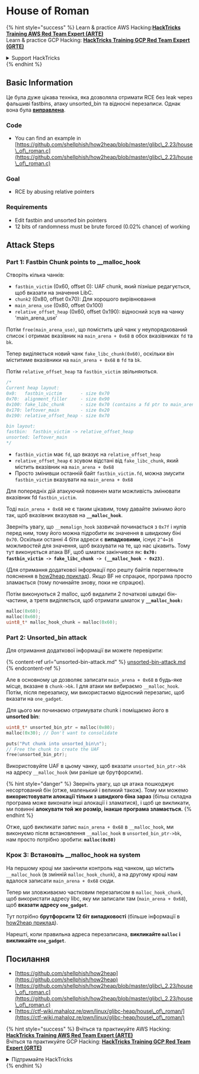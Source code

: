 # House of Roman

{% hint style="success" %}
Learn & practice AWS Hacking:<img src="/.gitbook/assets/arte.png" alt="" data-size="line">[**HackTricks Training AWS Red Team Expert (ARTE)**](https://training.hacktricks.xyz/courses/arte)<img src="/.gitbook/assets/arte.png" alt="" data-size="line">\
Learn & practice GCP Hacking: <img src="/.gitbook/assets/grte.png" alt="" data-size="line">[**HackTricks Training GCP Red Team Expert (GRTE)**<img src="/.gitbook/assets/grte.png" alt="" data-size="line">](https://training.hacktricks.xyz/courses/grte)

<details>

<summary>Support HackTricks</summary>

* Check the [**subscription plans**](https://github.com/sponsors/carlospolop)!
* **Join the** 💬 [**Discord group**](https://discord.gg/hRep4RUj7f) or the [**telegram group**](https://t.me/peass) or **follow** us on **Twitter** 🐦 [**@hacktricks\_live**](https://twitter.com/hacktricks\_live)**.**
* **Share hacking tricks by submitting PRs to the** [**HackTricks**](https://github.com/carlospolop/hacktricks) and [**HackTricks Cloud**](https://github.com/carlospolop/hacktricks-cloud) github repos.

</details>
{% endhint %}

## Basic Information

Це була дуже цікава техніка, яка дозволяла отримати RCE без leak через фальшиві fastbins, атаку unsorted_bin та відносні перезаписи. Однак вона була [**виправлена**](https://sourceware.org/git/?p=glibc.git;a=commitdiff;h=b90ddd08f6dd688e651df9ee89ca3a69ff88cd0c).

### Code

* You can find an example in [https://github.com/shellphish/how2heap/blob/master/glibc\_2.23/house\_of\_roman.c](https://github.com/shellphish/how2heap/blob/master/glibc\_2.23/house\_of\_roman.c)

### Goal

* RCE by abusing relative pointers

### Requirements

* Edit fastbin and unsorted bin pointers
* 12 bits of randomness must be brute forced (0.02% chance) of working

## Attack Steps

### Part 1: Fastbin Chunk points to \_\_malloc\_hook

Створіть кілька чанків:

* `fastbin_victim` (0x60, offset 0): UAF chunk, який пізніше редагується, щоб вказати на значення LibC.
* `chunk2` (0x80, offset 0x70): Для хорошого вирівнювання
* `main_arena_use` (0x80, offset 0x100)
* `relative_offset_heap` (0x60, offset 0x190): відносний зсув на чанку 'main_arena_use'

Потім `free(main_arena_use)`, що помістить цей чанк у неупорядкований список і отримає вказівник на `main_arena + 0x68` в обох вказівниках `fd` та `bk`.

Тепер виділяється новий чанк `fake_libc_chunk(0x60)`, оскільки він міститиме вказівники на `main_arena + 0x68` в `fd` та `bk`.

Потім `relative_offset_heap` та `fastbin_victim` звільняються.
```c
/*
Current heap layout:
0x0:   fastbin_victim       - size 0x70
0x70:  alignment_filler     - size 0x90
0x100: fake_libc_chunk      - size 0x70 (contains a fd ptr to main_arena + 0x68)
0x170: leftover_main        - size 0x20
0x190: relative_offset_heap - size 0x70

bin layout:
fastbin:  fastbin_victim -> relative_offset_heap
unsorted: leftover_main
*/
```
* &#x20;`fastbin_victim` має `fd`, що вказує на `relative_offset_heap`
* &#x20;`relative_offset_heap` є зсувом відстані від `fake_libc_chunk`, який містить вказівник на `main_arena + 0x68`
* Просто змінивши останній байт `fastbin_victim.fd`, можна змусити `fastbin_victim` вказувати на `main_arena + 0x68`

Для попередніх дій атакуючий повинен мати можливість змінювати вказівник fd `fastbin_victim`.

Тоді `main_arena + 0x68` не є таким цікавим, тому давайте змінимо його так, щоб вказівник вказував на **`__malloc_hook`**.

Зверніть увагу, що `__memalign_hook` зазвичай починається з `0x7f` і нулів перед ним, тому його можна підробити як значення в швидкому біні `0x70`. Оскільки останні 4 біти адреси є **випадковими**, існує `2^4=16` можливостей для значення, щоб вказувати на те, що нас цікавить. Тому тут виконується атака BF, щоб шматок закінчився як: **`0x70: fastbin_victim -> fake_libc_chunk -> (__malloc_hook - 0x23)`**.

(Для отримання додаткової інформації про решту байтів перегляньте пояснення в [how2heap](https://github.com/shellphish/how2heap/blob/master/glibc\_2.23/house\_of\_roman.c)[ приклад](https://github.com/shellphish/how2heap/blob/master/glibc\_2.23/house\_of\_roman.c)). Якщо BF не спрацює, програма просто зламається (тому починайте знову, поки не спрацює).

Потім виконуються 2 malloc, щоб видалити 2 початкові швидкі бін-частини, а третя виділяється, щоб отримати шматок у **`__malloc_hook:`**
```c
malloc(0x60);
malloc(0x60);
uint8_t* malloc_hook_chunk = malloc(0x60);
```
### Part 2: Unsorted\_bin attack

Для отримання додаткової інформації ви можете перевірити:

{% content-ref url="unsorted-bin-attack.md" %}
[unsorted-bin-attack.md](unsorted-bin-attack.md)
{% endcontent-ref %}

Але в основному це дозволяє записати `main_arena + 0x68` в будь-яке місце, вказане в `chunk->bk`. І для атаки ми вибираємо `__malloc_hook`. Потім, після перезапису, ми використаємо відносний перезапис, щоб вказати на `one_gadget`.

Для цього ми починаємо отримувати chunk і поміщаємо його в **unsorted bin**:
```c
uint8_t* unsorted_bin_ptr = malloc(0x80);
malloc(0x30); // Don't want to consolidate

puts("Put chunk into unsorted_bin\n");
// Free the chunk to create the UAF
free(unsorted_bin_ptr);
```
Використовуйте UAF в цьому чанку, щоб вказати `unsorted_bin_ptr->bk` на адресу `__malloc_hook` (ми раніше це брутфорсили).

{% hint style="danger" %}
Зверніть увагу, що ця атака пошкоджує несортований бін (отже, маленький і великий також). Тому ми можемо **використовувати алокації тільки з швидкого біна зараз** (більш складна програма може виконати інші алокації і зламатися), і щоб це викликати, ми повинні **алокувати той же розмір, інакше програма зламається.**
{% endhint %}

Отже, щоб викликати запис `main_arena + 0x68` в `__malloc_hook`, ми виконуємо після встановлення `__malloc_hook` в `unsorted_bin_ptr->bk`, нам просто потрібно зробити: **`malloc(0x80)`**

### Крок 3: Встановіть \_\_malloc\_hook на system

На першому кроці ми закінчили контроль над чанком, що містить `__malloc_hook` (в змінній `malloc_hook_chunk`), а на другому кроці нам вдалося записати `main_arena + 0x68` сюди.

Тепер ми зловживаємо частковим перезаписом в `malloc_hook_chunk`, щоб використати адресу libc, яку ми записали там (`main_arena + 0x68`), щоб **вказати адресу `one_gadget`**.

Тут потрібно **брутфорсити 12 біт випадковості** (більше інформації в [how2heap](https://github.com/shellphish/how2heap/blob/master/glibc\_2.23/house\_of\_roman.c)[ приклад](https://github.com/shellphish/how2heap/blob/master/glibc\_2.23/house\_of\_roman.c)).

Нарешті, коли правильна адреса перезаписана, **викликайте `malloc` і викликайте `one_gadget`**.

## Посилання

* [https://github.com/shellphish/how2heap](https://github.com/shellphish/how2heap)
* [https://github.com/shellphish/how2heap/blob/master/glibc\_2.23/house\_of\_roman.c](https://github.com/shellphish/how2heap/blob/master/glibc\_2.23/house\_of\_roman.c)
* [https://ctf-wiki.mahaloz.re/pwn/linux/glibc-heap/house\_of\_roman/](https://ctf-wiki.mahaloz.re/pwn/linux/glibc-heap/house\_of\_roman/)

{% hint style="success" %}
Вчіться та практикуйте AWS Hacking:<img src="/.gitbook/assets/arte.png" alt="" data-size="line">[**HackTricks Training AWS Red Team Expert (ARTE)**](https://training.hacktricks.xyz/courses/arte)<img src="/.gitbook/assets/arte.png" alt="" data-size="line">\
Вчіться та практикуйте GCP Hacking: <img src="/.gitbook/assets/grte.png" alt="" data-size="line">[**HackTricks Training GCP Red Team Expert (GRTE)**<img src="/.gitbook/assets/grte.png" alt="" data-size="line">](https://training.hacktricks.xyz/courses/grte)

<details>

<summary>Підтримайте HackTricks</summary>

* Перевірте [**плани підписки**](https://github.com/sponsors/carlospolop)!
* **Приєднуйтесь до** 💬 [**групи Discord**](https://discord.gg/hRep4RUj7f) або [**групи telegram**](https://t.me/peass) або **слідкуйте** за нами в **Twitter** 🐦 [**@hacktricks\_live**](https://twitter.com/hacktricks\_live)**.**
* **Діліться хакерськими трюками, подаючи PR до** [**HackTricks**](https://github.com/carlospolop/hacktricks) та [**HackTricks Cloud**](https://github.com/carlospolop/hacktricks-cloud) репозиторіїв на github.

</details>
{% endhint %}
